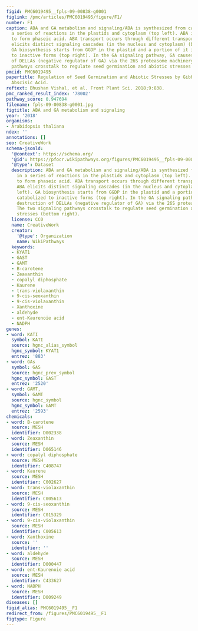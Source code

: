 ```yaml
---
figid: PMC6019495__fpls-09-00838-g0001
figlink: /pmc/articles/PMC6019495/figure/F1/
number: F1
caption: ABA and GA metabolism and signaling/ABA is synthesized from carotenoids in
  a series of reactions in the plastids and cytoplasm (top left). ABA is catabolized
  to form phaseic acid. ABA transport occurs through different transporters, and ABA
  elicits distinct signaling cascades (in the nucleus and cytoplasm) (bottom left).
  GA biosynthesis starts from GGDP in the plastid and a portion of it is catabolized
  to inactive forms (top right). In the GA signaling pathway, GA causes destruction
  of DELLAs (negative regulator of GA) via the 26S proteasome machinery. The two signaling
  pathways crosstalk to regulate seed germination and abiotic stresses (bottom right).
pmcid: PMC6019495
papertitle: Regulation of Seed Germination and Abiotic Stresses by Gibberellins and
  Abscisic Acid.
reftext: Bhushan Vishal, et al. Front Plant Sci. 2018;9:838.
pmc_ranked_result_index: '78002'
pathway_score: 0.947694
filename: fpls-09-00838-g0001.jpg
figtitle: ABA and GA metabolism and signaling
year: '2018'
organisms:
- Arabidopsis thaliana
ndex: ''
annotations: []
seo: CreativeWork
schema-jsonld:
  '@context': https://schema.org/
  '@id': https://pfocr.wikipathways.org/figures/PMC6019495__fpls-09-00838-g0001.html
  '@type': Dataset
  description: ABA and GA metabolism and signaling/ABA is synthesized from carotenoids
    in a series of reactions in the plastids and cytoplasm (top left). ABA is catabolized
    to form phaseic acid. ABA transport occurs through different transporters, and
    ABA elicits distinct signaling cascades (in the nucleus and cytoplasm) (bottom
    left). GA biosynthesis starts from GGDP in the plastid and a portion of it is
    catabolized to inactive forms (top right). In the GA signaling pathway, GA causes
    destruction of DELLAs (negative regulator of GA) via the 26S proteasome machinery.
    The two signaling pathways crosstalk to regulate seed germination and abiotic
    stresses (bottom right).
  license: CC0
  name: CreativeWork
  creator:
    '@type': Organization
    name: WikiPathways
  keywords:
  - KYAT1
  - GAST
  - GAMT
  - B-carotene
  - Zeaxanthin
  - copalyl diphosphate
  - Kaurene
  - trans-violaxanthin
  - 9-cis-seoxanthin
  - 9-cis-violaxanthin
  - Xanthoxine
  - aldehyde
  - ent-Kaurenoie acid
  - NADPH
genes:
- word: KATI
  symbol: KATI
  source: hgnc_alias_symbol
  hgnc_symbol: KYAT1
  entrez: '883'
- word: GAs
  symbol: GAS
  source: hgnc_prev_symbol
  hgnc_symbol: GAST
  entrez: '2520'
- word: GAMT,
  symbol: GAMT
  source: hgnc_symbol
  hgnc_symbol: GAMT
  entrez: '2593'
chemicals:
- word: B-carotene
  source: MESH
  identifier: D002338
- word: Zeaxanthin
  source: MESH
  identifier: D065146
- word: copalyl diphosphate
  source: MESH
  identifier: C408747
- word: Kaurene
  source: MESH
  identifier: C002627
- word: trans-violaxanthin
  source: MESH
  identifier: C005613
- word: 9-cis-seoxanthin
  source: MESH
  identifier: C015329
- word: 9-cis-violaxanthin
  source: MESH
  identifier: C005613
- word: Xanthoxine
  source: ''
  identifier: ''
- word: aldehyde
  source: MESH
  identifier: D000447
- word: ent-Kaurenoie acid
  source: MESH
  identifier: C433627
- word: NADPH
  source: MESH
  identifier: D009249
diseases: []
figid_alias: PMC6019495__F1
redirect_from: /figures/PMC6019495__F1
figtype: Figure
---
```

